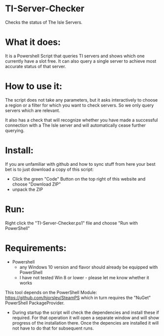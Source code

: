 # TI-Server-Checker
Checks the status of The Isle Servers.

# What it does:
It is a Powershell Script that queries TI servers and shows which one currently have a slot free.
It can also query a single server to achieve most accurate status of that server.

# How to use it:
The script does not take any parameters, but it asks interactively to choose a region or a filter for which you want to check servers. So we only query servers which are relevant.

It also has a check that will recognize whether you have made a successful connection with a The Isle server and will automatically cease further querying.

# Install:
If you are unfamiliar with github and how to sync stuff from here your best bet is to just download a copy of this script:
* Click the green "Code" Button on the top right of this website and choose "Download ZIP"
* unpack the ZIP

# Run:
Right click the "TI-Server-Checker.ps1" file and choose "Run with PowerShell"

# Requirements:
* Powershell
  * any Windows 10 version and flavor should already be equipped with PowerShell
  * I have not tested Win 8 or lower - please let me know whether it works

This tool depends on the PowerShell Module:
https://github.com/hjorslev/SteamPS
which in turn requires the "NuGet" PowerShell PackageProvider.

* During startup the script will check the dependencies and install these if required. For that operation it will open a separate window and will show progress of the installation there. Once the depencies are installed it will not have to do that for subsequent runs.